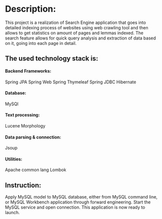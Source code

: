    # Description:
   This project is a realization of Search Engine application
   that goes into detailed indexing process of websites using
   web crawling tool and then allows to get statistics on amount 
   of pages and lemmas indexed. The search feature allows for 
   quick query analysis and extraction of data based on it, 
   going into each page in detail.
   
   ## The used technology stack is:
   #### Backend Frameworks:
   Spring JPA
   Spring Web
   Spring Thymeleaf
   Spring JDBC
   Hibernate

   #### Database:
   MySQl

   #### Text processing:
   Lucene Morphology

   #### Data parsing & connection: 
   Jsoup
   

   #### Utilities:
   Apache common lang
   Lombok

   ## Instruction:
   Apply MySQL model to MySQL database, either from MySQL 
   command line, or MySQL Workbench application through 
   forward engineering.
   Start the MySQL service and open connection. 
   This application is now ready to launch.

   